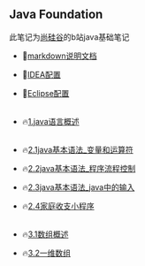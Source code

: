 ## Java Foundation

此笔记为[尚硅谷](https://space.bilibili.com/302417610?spm_id_from=333.788.b_765f7570696e666f.1)的b站java基础笔记

* 🌱[markdown说明文档](https://github.com/caixiongjiang/caixiongjiang/blob/main/java__shangguigu/markdown%E4%BD%BF%E7%94%A8/markdown%E8%AF%B4%E6%98%8E%E6%96%87%E6%A1%A3.md)
* 🌱[IDEA配置](https://github.com/caixiongjiang/caixiongjiang/blob/main/java__shangguigu/IDEA%2CEclipse%E5%B8%B8%E7%94%A8%E8%AE%BE%E7%BD%AE/%E5%B0%9A%E7%A1%85%E8%B0%B7_%E5%AE%8B%E7%BA%A2%E5%BA%B7_IntelliJIDEA%E7%9A%84%E5%AE%89%E8%A3%85%E3%80%81%E9%85%8D%E7%BD%AE%E4%B8%8E%E4%BD%BF%E7%94%A8(%E7%AE%80%E5%8C%96%E7%89%88).pdf)
* 🌱[Eclipse配置](https://github.com/caixiongjiang/caixiongjiang/blob/main/java__shangguigu/IDEA%2CEclipse%E5%B8%B8%E7%94%A8%E8%AE%BE%E7%BD%AE/Eclipse%E7%9A%84%E4%BD%BF%E7%94%A8%E9%85%8D%E7%BD%AE.pdf)
</br></br>

* 🔥[1.java语言概述](https://github.com/caixiongjiang/caixiongjiang/blob/main/java__shangguigu/Java_Foundation/1.java%E8%AF%AD%E8%A8%80%E6%A6%82%E8%BF%B0.md)
</br></br>
* 🔥[2.1java基本语法_变量和运算符](https://github.com/caixiongjiang/caixiongjiang/blob/main/java__shangguigu/Java_Foundation/2.1java%E5%9F%BA%E6%9C%AC%E8%AF%AD%E6%B3%95_%E5%8F%98%E9%87%8F%E5%92%8C%E8%BF%90%E7%AE%97%E7%AC%A6.md)

* 🔥[2.2java基本语法_程序流程控制](https://github.com/caixiongjiang/caixiongjiang/blob/main/java__shangguigu/Java_Foundation/2.2java%E5%9F%BA%E6%9C%AC%E8%AF%AD%E6%B3%95_%E7%A8%8B%E5%BA%8F%E6%B5%81%E7%A8%8B%E6%8E%A7%E5%88%B6.md)

* 🔥[2.3java基本语法_java中的输入](https://github.com/caixiongjiang/caixiongjiang/blob/main/java__shangguigu/Java_Foundation/2.3java%E5%9F%BA%E6%9C%AC%E8%AF%AD%E6%B3%95_java%E4%B8%AD%E7%9A%84%E8%BE%93%E5%85%A5.md)
* 🔥[2.4家庭收支小程序](https://github.com/caixiongjiang/caixiongjiang/blob/main/java__shangguigu/Java_Foundation/2.4%E5%AE%B6%E5%BA%AD%E6%94%B6%E6%94%AF%E7%A8%8B%E5%BA%8F.md)
</br></br>

* 🔥[3.1数组概述](https://github.com/caixiongjiang/caixiongjiang/blob/main/java__shangguigu/Java_Foundation/3.1%E6%95%B0%E7%BB%84%E6%A6%82%E8%BF%B0.md)
* 🔥[3.2一维数组](https://github.com/caixiongjiang/caixiongjiang/blob/main/java__shangguigu/Java_Foundation/3.2%E4%B8%80%E7%BB%B4%E6%95%B0%E7%BB%84.md)